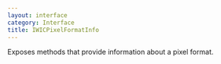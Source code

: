```yaml
---
layout: interface
category: Interface
title: IWICPixelFormatInfo
---
```


Exposes methods that provide information about a pixel format.
